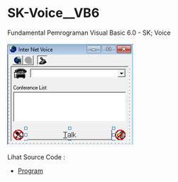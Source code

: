 # SK-Voice__VB6
Fundamental Pemrograman Visual Basic 6.0 - SK; Voice<br><br>
<img src="https://github.com/RizkyKhapidsyah/SK-Voice__VB6/blob/main/result/001.PNG"><br><br>
Lihat Source Code : <br>
- <a href="https://github.com/RizkyKhapidsyah/SK-Voice__VB6">Program</a>
